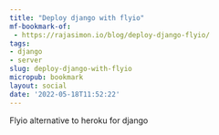 ```yaml
---
title: "Deploy django with flyio"
mf-bookmark-of:
 - https://rajasimon.io/blog/deploy-django-flyio/
tags:
- django
- server
slug: deploy-django-with-flyio
micropub: bookmark
layout: social
date: '2022-05-18T11:52:22'
---
```

Flyio alternative to heroku for django